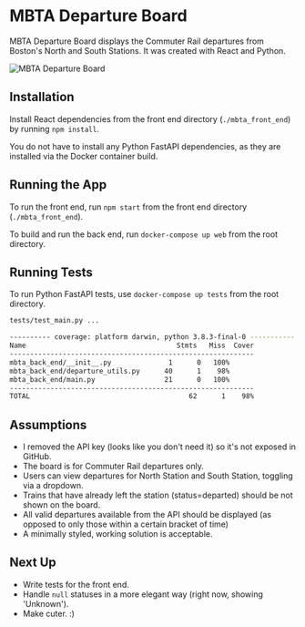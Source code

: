 # MBTA Departure Board

MBTA Departure Board displays the Commuter Rail departures from Boston's North and South Stations. It was created with React and Python.

![MBTA Departure Board](./images/mbta_app.png)

## Installation

Install React dependencies from the front end directory (`./mbta_front_end`) by running `npm install`.

You do not have to install any Python FastAPI dependencies, as they are installed via the Docker container build.

## Running the App

To run the front end, run `npm start` from the front end directory (`./mbta_front_end`).

To build and run the back end, run `docker-compose up web` from the root directory.

## Running Tests

To run Python FastAPI tests, use `docker-compose up tests` from the root directory.

```bash
tests/test_main.py ...                                                                                                                                                           [100%]

---------- coverage: platform darwin, python 3.8.3-final-0 -----------
Name                                     Stmts   Miss  Cover
------------------------------------------------------------
mbta_back_end/__init__.py              1      0   100%
mbta_back_end/departure_utils.py      40      1    98%
mbta_back_end/main.py                 21      0   100%
------------------------------------------------------------
TOTAL                                       62      1    98%
```

## Assumptions

- I removed the API key (looks like you don't need it) so it's not exposed in GitHub.
- The board is for Commuter Rail departures only.
- Users can view departures for North Station and South Station, toggling via a dropdown.
- Trains that have already left the station (status=departed) should be not shown on the board.
- All valid departures available from the API should be displayed (as opposed to only those within a certain bracket of time)
- A minimally styled, working solution is acceptable.

## Next Up

- Write tests for the front end.
- Handle `null` statuses in a more elegant way (right now, showing 'Unknown').
- Make cuter. :)
